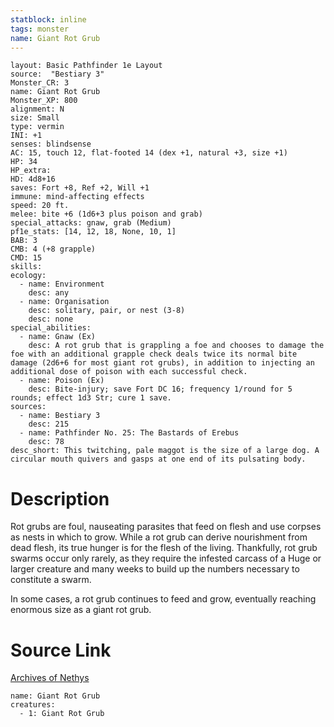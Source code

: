 ```yaml
---
statblock: inline
tags: monster
name: Giant Rot Grub
---
```

```statblock
layout: Basic Pathfinder 1e Layout
source:  "Bestiary 3"
Monster_CR: 3
name: Giant Rot Grub
Monster_XP: 800
alignment: N
size: Small
type: vermin
INI: +1
senses: blindsense
AC: 15, touch 12, flat-footed 14 (dex +1, natural +3, size +1)
HP: 34
HP_extra: 
HD: 4d8+16
saves: Fort +8, Ref +2, Will +1
immune: mind-affecting effects
speed: 20 ft.
melee: bite +6 (1d6+3 plus poison and grab)
special_attacks: gnaw, grab (Medium)
pf1e_stats: [14, 12, 18, None, 10, 1]
BAB: 3
CMB: 4 (+8 grapple)
CMD: 15
skills: 
ecology:
  - name: Environment
    desc: any
  - name: Organisation
    desc: solitary, pair, or nest (3-8)
    desc: none
special_abilities:
  - name: Gnaw (Ex)
    desc: A rot grub that is grappling a foe and chooses to damage the foe with an additional grapple check deals twice its normal bite damage (2d6+6 for most giant rot grubs), in addition to injecting an additional dose of poison with each successful check.
  - name: Poison (Ex)
    desc: Bite-injury; save Fort DC 16; frequency 1/round for 5 rounds; effect 1d3 Str; cure 1 save.
sources:
  - name: Bestiary 3
    desc: 215
  - name: Pathfinder No. 25: The Bastards of Erebus
    desc: 78
desc_short: This twitching, pale maggot is the size of a large dog. A circular mouth quivers and gasps at one end of its pulsating body.
```
# Description
Rot grubs are foul, nauseating parasites that feed on flesh and use corpses as nests in which to grow. While a rot grub can derive nourishment from dead flesh, its true hunger is for the flesh of the living. Thankfully, rot grub swarms occur only rarely, as they require the infested carcass of a Huge or larger creature and many weeks to build up the numbers necessary to constitute a swarm.

In some cases, a rot grub continues to feed and grow, eventually reaching enormous size as a giant rot grub.
# Source Link
[Archives of Nethys](https://aonprd.com/MonsterDisplay.aspx?ItemName=Giant%20Rot%20Grub)
```encounter-table
name: Giant Rot Grub
creatures:
  - 1: Giant Rot Grub
```
